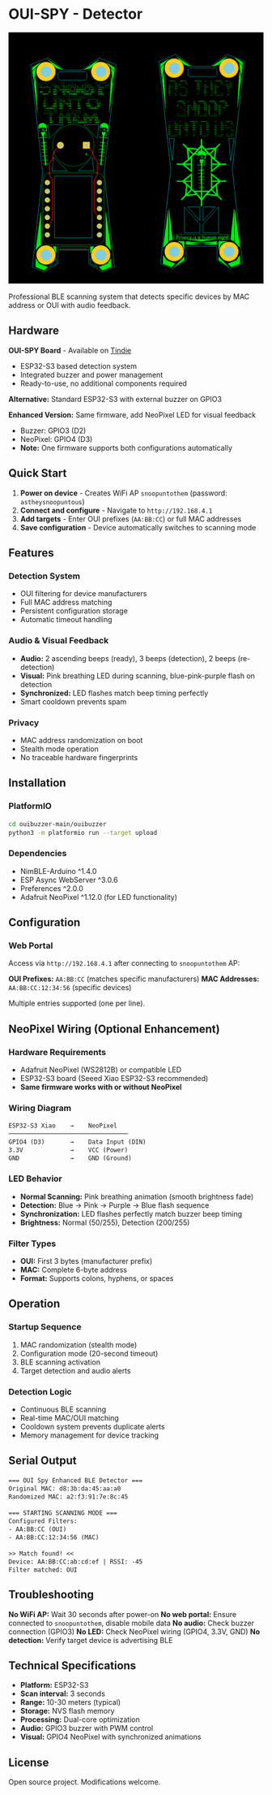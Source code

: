 # OUI-SPY - Detector

![OUI-SPY](ouispy.png)

Professional BLE scanning system that detects specific devices by MAC address or OUI with audio feedback.

## Hardware

**OUI-SPY Board** - Available on [Tindie](https://www.tindie.com)
- ESP32-S3 based detection system
- Integrated buzzer and power management
- Ready-to-use, no additional components required

**Alternative:** Standard ESP32-S3 with external buzzer on GPIO3

**Enhanced Version:** Same firmware, add NeoPixel LED for visual feedback
- Buzzer: GPIO3 (D2)
- NeoPixel: GPIO4 (D3)
- **Note:** One firmware supports both configurations automatically

## Quick Start

1. **Power on device** - Creates WiFi AP `snoopuntothem` (password: `astheysnoopuntous`)
2. **Connect and configure** - Navigate to `http://192.168.4.1`
3. **Add targets** - Enter OUI prefixes (`AA:BB:CC`) or full MAC addresses
4. **Save configuration** - Device automatically switches to scanning mode

## Features

### Detection System
- OUI filtering for device manufacturers
- Full MAC address matching
- Persistent configuration storage
- Automatic timeout handling

### Audio & Visual Feedback
- **Audio:** 2 ascending beeps (ready), 3 beeps (detection), 2 beeps (re-detection)
- **Visual:** Pink breathing LED during scanning, blue-pink-purple flash on detection
- **Synchronized:** LED flashes match beep timing perfectly
- Smart cooldown prevents spam

### Privacy
- MAC address randomization on boot
- Stealth mode operation
- No traceable hardware fingerprints

## Installation

### PlatformIO
```bash
cd ouibuzzer-main/ouibuzzer
python3 -m platformio run --target upload
```

### Dependencies
- NimBLE-Arduino ^1.4.0
- ESP Async WebServer ^3.0.6
- Preferences ^2.0.0
- Adafruit NeoPixel ^1.12.0 (for LED functionality)

## Configuration

### Web Portal
Access via `http://192.168.4.1` after connecting to `snoopuntothem` AP:

**OUI Prefixes:** `AA:BB:CC` (matches specific manufacturers)
**MAC Addresses:** `AA:BB:CC:12:34:56` (specific devices)

Multiple entries supported (one per line).

## NeoPixel Wiring (Optional Enhancement)

### Hardware Requirements
- Adafruit NeoPixel (WS2812B) or compatible LED
- ESP32-S3 board (Seeed Xiao ESP32-S3 recommended)
- **Same firmware works with or without NeoPixel**

### Wiring Diagram
```
ESP32-S3 Xiao    →    NeoPixel
─────────────────────────────────
GPIO4 (D3)       →    Data Input (DIN)
3.3V             →    VCC (Power)
GND              →    GND (Ground)
```

### LED Behavior
- **Normal Scanning:** Pink breathing animation (smooth brightness fade)
- **Detection:** Blue → Pink → Purple → Blue flash sequence
- **Synchronization:** LED flashes perfectly match buzzer beep timing
- **Brightness:** Normal (50/255), Detection (200/255)

### Filter Types
- **OUI:** First 3 bytes (manufacturer prefix)
- **MAC:** Complete 6-byte address
- **Format:** Supports colons, hyphens, or spaces

## Operation

### Startup Sequence
1. MAC randomization (stealth mode)
2. Configuration mode (20-second timeout)
3. BLE scanning activation
4. Target detection and audio alerts

### Detection Logic
- Continuous BLE scanning
- Real-time MAC/OUI matching
- Cooldown system prevents duplicate alerts
- Memory management for device tracking

## Serial Output

```
=== OUI Spy Enhanced BLE Detector ===
Original MAC: d8:3b:da:45:aa:a0
Randomized MAC: a2:f3:91:7e:8c:45

=== STARTING SCANNING MODE ===
Configured Filters:
- AA:BB:CC (OUI)
- AA:BB:CC:12:34:56 (MAC)

>> Match found! <<
Device: AA:BB:CC:ab:cd:ef | RSSI: -45
Filter matched: OUI
```

## Troubleshooting

**No WiFi AP:** Wait 30 seconds after power-on
**No web portal:** Ensure connected to `snoopuntothem`, disable mobile data
**No audio:** Check buzzer connection (GPIO3)
**No LED:** Check NeoPixel wiring (GPIO4, 3.3V, GND)
**No detection:** Verify target device is advertising BLE

## Technical Specifications

- **Platform:** ESP32-S3
- **Scan interval:** 3 seconds
- **Range:** 10-30 meters (typical)
- **Storage:** NVS flash memory
- **Processing:** Dual-core optimization
- **Audio:** GPIO3 buzzer with PWM control
- **Visual:** GPIO4 NeoPixel with synchronized animations

## License

Open source project. Modifications welcome. 
